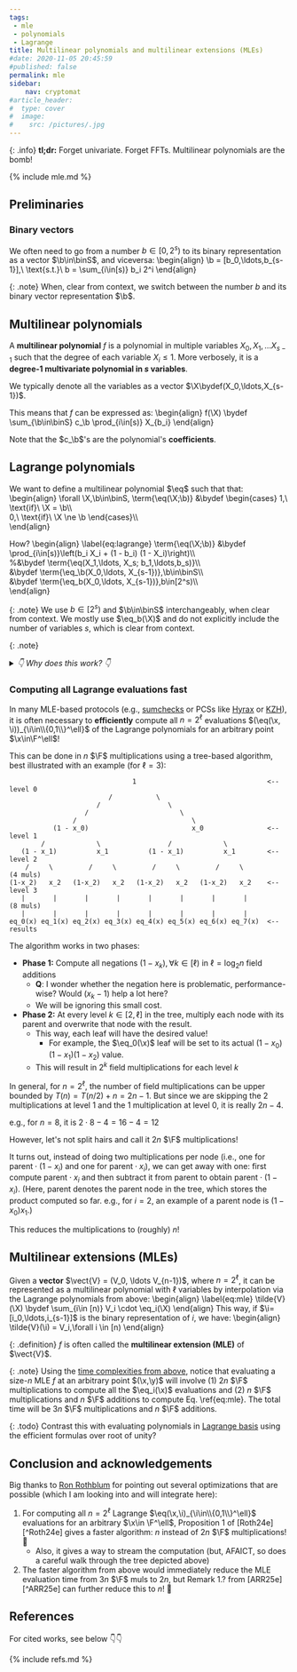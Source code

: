 ```yaml
---
tags:
 - mle
 - polynomials
 - Lagrange
title: Multilinear polynomials and multilinear extensions (MLEs)
#date: 2020-11-05 20:45:59
#published: false
permalink: mle
sidebar:
    nav: cryptomat
#article_header:
#  type: cover
#  image:
#    src: /pictures/.jpg
---
```


{: .info}
**tl;dr:** Forget univariate. Forget FFTs. Multilinear polynomials are the bomb!

{% include mle.md %}

<!--more-->

<!-- Here you can define LaTeX macros -->
<div style="display: none;">$
\def\b{\boldsymbol{b}}
\def\binS{\bin^s}
$</div> <!-- $ -->

## Preliminaries

### Binary vectors

We often need to go from a number $b \in [0,2^s)$ to its binary representation as a vector $\b\in\binS$, and viceversa:
\begin{align}
\b = [b_0,\ldots,b_{s-1}],\ \text{s.t.}\ b = \sum_{i\in[s)} b_i 2^i
\end{align}

{: .note}
When, clear from context, we switch between the number $b$ and its binary vector representation $\b$.

## Multilinear polynomials

A **multilinear polynomial** $f$ is a polynomial in multiple variables $X_0,X_1,\ldots X_{s-1}$ such that the degree of each variable $X_i \le 1$.
More verbosely, it is a **degree-1 multivariate polynomial in $s$ variables**.

We typically denote all the variables as a vector $\X\bydef(X_0,\ldots,X_{s-1})$.

This means that $f$ can be expressed as:
\begin{align}
f(\X) \bydef \sum_{\b\in\binS} c_\b \prod_{i\in[s)} X_{b_i}
\end{align}

Note that the $c_\b$'s are the polynomial's **coefficients**.

## Lagrange polynomials

We want to define a multilinear polynomial $\eq$ such that that:
\begin{align}
\forall \X,\b\in\binS,
\term{\eq(\X;\b)} &\bydef \begin{cases}
1,\ \text{if}\ \X = \b\\\\\
0,\ \text{if}\ \X \ne \b
\end{cases}\\\\\
\end{align}

How?
\begin{align}
\label{eq:lagrange}
\term{\eq(\X;\b)} &\bydef \prod_{i\in[s)}\left(b_i X_i + (1 - b_i) (1 - X_i)\right)\\\\\
%&\bydef \term{\eq(X_1,\ldots, X_s; b_1,\ldots,b_s)}\\\\\
&\bydef \term{\eq_\b(X_0,\ldots, X_{s-1})},\b\in\binS\\\\\
&\bydef \term{\eq_b(X_0,\ldots, X_{s-1})},b\in[2^s)\\\\\
\end{align}

<!--It is useful to note that:
\begin{align}
\eq_\b(\X) = \eq_\X(\b)
\end{align}-->

{: .note}
We use $b\in[2^s)$ and $\b\in\binS$ interchangeably, when clear from context.
We mostly use $\eq_b(\X)$ and do not explicitly include the number of variables $s$, which is clear from context.

{: .note}
<details>
<summary>
<em>👇 Why does this work? 👇</em>
</summary>
Try and evaluate $\eq(X;\b)$ at $\X = \b$ by evaluating each product term $b_i X_i + (1-b_i)(1-X_i)$ at $X_i = b_i$!
<br /><br/>

It would yield $b_i^2 + (1-b_i)^2$, which is always equal to 1 for $b_i\in\{0,1\}$.
So all product terms are 1 when $\X=\b$.
<br /><br/>

Next, try to evaluate at $X=\b'$ when $\b'\ne\b$.
In this case, there will be an index $i\in [s)$ such that $b'_i \ne b_i \Rightarrow b_i' = (1-b_i)$.
So, evaluating the $i$th product term at $(1-b_i)$ yields $b_i(1-b_i) + (1-b_i)(1-(1-b_i)) = b_i(1-b_i)+(1-b_i)b_i=2b_i(1-b_i)$ which is always 0.
Therefore, the product is zero when $\X\ne \b$.
</details>

### Computing all Lagrange evaluations fast

In many MLE-based protocols (e.g., [sumchecks](/sumcheck) or PCSs like [Hyrax](/hyrax) or [KZH](/kzh)), it is often necessary to **efficiently** compute all $n=2^\ell$ evaluations $(\eq(\x, \i))_{\i\in\\{0,1\\}^\ell}$ of the Lagrange polynomials for an arbitrary point $\x\in\F^\ell$!

This can be done in $n$ $\F$ multiplications using a tree-based algorithm, best illustrated with an example (for $\ell = 3$):
```
                               1                                 <-- level 0
                         /           \
                      /                 \    
                   /                       \  
                /                             \
           (1 - x_0)                          x_0                <-- level 1
        /             \                 /             \
   (1 - x_1)          x_1          (1 - x_1)          x_1        <-- level 2
    /     \         /     \         /     \         /     \          (4 muls)
(1-x_2)   x_2   (1-x_2)   x_2   (1-x_2)   x_2   (1-x_2)   x_2    <-- level 3
   |       |       |       |       |       |       |       |         (8 muls)
   |       |       |       |       |       |       |       |
eq_0(x) eq_1(x) eq_2(x) eq_3(x) eq_4(x) eq_5(x) eq_6(x) eq_7(x)  <-- results
```

The algorithm works in two phases:
 - **Phase 1:** Compute all negations $(1-x_k),\forall k\in[\ell)$ in $\ell=\log_2{n}$ field additions
    + **Q**: I wonder whether the negation here is problematic, performance-wise? Would $(x_k - 1)$ help a lot here?
    + We will be ignoring this small cost.
 - **Phase 2:** At every level $k\in[2,\ell]$ in the tree, multiply each node with its parent and overwrite that node with the result.
    + This way, each leaf will have the desired value!
        + For example, the $\eq_0(\x)$ leaf will be set to its actual $(1-x_0)(1-x_1)(1-x_2)$ value.
    + This will result in $2^k$ field multiplications for each level $k$

In general, for $n=2^\ell$, the number of field multiplications can be upper bounded by $T(n) = T(n/2) + n = 2n-1$.
But since we are skipping the $2$ multiplications at level 1 and the $1$ multiplication at level 0, it is really $2n-4$.

e.g., for $n=8$, it is $2 \cdot 8 - 4 = 16 - 4 = 12$

However, let's not split hairs and call it $2n$ $\F$ multiplications!

It turns out, instead of doing two multiplications per node (i.e., one for $\mathsf{parent}\cdot (1-x_i)$ and one for $\mathsf{parent}\cdot x_i$), we can get away with one: first compute $\mathsf{parent}\cdot x_i$ and then subtract it from $\mathsf{parent}$ to obtain $\mathsf{parent}\cdot (1-x_i)$.
(Here, $\mathsf{parent}$ denotes the parent node in the tree, which stores the product computed so far. e.g., for $i = 2$, an example of a parent node is $(1-x_0)x_1$.)

This reduces the multiplications to (roughly) $n$!

## Multilinear extensions (MLEs)

Given a **vector** $\vect{V} = (V_0, \ldots V_{n-1})$, where $n = 2^\ell$, it can be represented as a multilinear polynomial with $\ell$ variables by interpolation via the Lagrange polynomials from above:
\begin{align}
\label{eq:mle}
\tilde{V}(\X) \bydef \sum_{i\in [n)} V_i \cdot \eq_i(\X)
\end{align}
This way, if $\i=[i_0,\ldots,i_{s-1}]$ is the binary representation of $i$, we have:
\begin{align}
\tilde{V}(\i) = V_i,\forall i \in [n)
\end{align}

{: .definition}
$f$ is often called the **multilinear extension (MLE)** of $\vect{V}$.

{: .note}
Using the [time complexities from above](#computing-all-lagrange-evaluations-fast), notice that evaluating a size-$n$ MLE $f$ at an arbitrary point $(\x,\y)$ will involve (1) $2n$ $\F$ multiplications to compute all the $\eq_i(\x)$ evaluations and (2) $n$ $\F$ multiplications and $n$ $\F$ additions to compute Eq. \ref{eq:mle}.
The total time will be $3n$ $\F$ multiplications and $n$ $\F$ additions.

{: .todo}
Contrast this with evaluating polynomials in [Lagrange basis](/lagrange-interpolation) using the efficient formulas over root of unity?

## Conclusion and acknowledgements

Big thanks to [Ron Rothblum](https://csaws.cs.technion.ac.il/~rothblum/) for pointing out several optimizations that are possible (which I am looking into and will integrate here):

1. For computing all $n=2^\ell$ Lagrange $\eq(\x,\i)_{\i\in\\{0,1\\}^\ell}$ evaluations for an arbitrary $\x\in \F^\ell$, Proposition 1 of [Roth24e][^Roth24e] gives a faster algorithm: $n$ instead of $2n$ $\F$ multiplications! 🤔
    + Also, it gives a way to stream the computation (but, AFAICT, so does a careful walk through the tree depicted above) 
2. The faster algorithm from above would immediately reduce the MLE evaluation time from $3n$ $\F$ muls to $2n$, but Remark 1.? from [ARR25e][^ARR25e] can further reduce this to $n$! 🤯

## References

For cited works, see below 👇👇

{% include refs.md %}
